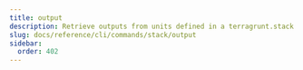```yaml
---
title: output
description: Retrieve outputs from units defined in a terragrunt.stack.hcl file as an aggregated output.
slug: docs/reference/cli/commands/stack/output
sidebar:
  order: 402
---
```


<!-- This page is intentionally empty. Commands are defined in `src/pages/docs/reference/cli/commands/[...slug.astro] -->
<!-- This file is a placeholder to ensure that other pages see commands in their sidebars, and so that the data is accessible in the docs collection. -->

